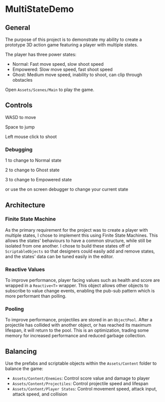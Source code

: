 # MultiStateDemo

## General
The purpose of this project is to demonstrate my ability to create a prototype 3D action game featuring a player with multiple states.

The player has three power states:
* Normal: Fast move speed, slow shoot speed
* Empowered: Slow move speed, fast shoot speed
* Ghost: Medium move speed, inability to shoot, can clip through obstacles

Open `Assets/Scenes/Main` to play the game.

## Controls
WASD to move

Space to jump

Left mouse click to shoot

### Debugging
1 to change to Normal state

2 to change to Ghost state

3 to change to Empowered state

or use the on screen debugger to change your current state

## Architecture
### Finite State Machine
As the primary requirement for the project was to create a player with multiple states, I chose to implement this using Finite State Machines. This allows the states' behaviours to have a common structure, while still be isolated from one another. I chose to build these states off of `ScriptableObjects` so that designers could easily add and remove states, and the states' data can be tuned easily in the editor.

### Reactive Values
To improve performance, player facing values such as health and score are wrapped in a `Reactive<T>` wrapper. This object allows other objects to subscribe to value change events, enabling the pub-sub pattern which is more performant than polling.

### Pooling
To improve performance, projectiles are stored in an `ObjectPool`. After a projectile has collided with another object, or has reached its maximum lifespan, it will return to the pool. This is an optimization, trading some memory for increased performance and reduced garbage collection.

## Balancing
Use the prefabs and scriptable objects within the `Assets/Content` folder to balance the game:
* `Assets/Content/Enemies`: Control score value and damage to player
* `Assets/Content/Projectiles`: Control projectile speed and lifespan
* `Assets/Content/Player States`: Control movement speed, attack input, attack speed, and collision

